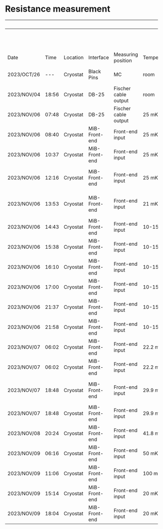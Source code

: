 ﻿# Resistance measurement

|             |       |          |               |                      |             |                                    | Channel  | CH1             | CH2             | CH3      | CH4        | CH5                | CH6       |
|-------------|-------|----------|---------------|----------------------|-------------|------------------------------------|----------|-----------------|-----------------|----------|------------|--------------------|-----------|
|             |       |          |               |                      |             |                                    | DB25-Pin | 1-14            | 3-16            | 5-18     | 7-20       | 9-22               | 11-24     |
|             |       |          |               |                      |             |                                    | Detector | 3x3NTD          | 3x1NTD          | NoNTD    | 19T20      | 1 MOhm             | 10 MOhm   |
| Date        | Time  | Location | Interface     | Measuring position   | Temperature | Comment                            | Comment  | 3 mm * 3 mm NTD | 3 mm * 1 mm NTD | Lost     | USTC       | Reference resistor | Reference |
| 2023/OCT/26 | ---   | Cryostat | Black Pins    | MC                   | room        | First measurement by Multimeter    | R [Ohm]  | 9.8             | 12.5            | 8.3      | 11.6       | 1.07 M             | 9.91 M    |
| 2023/NOV/04 | 18:56 | Cryostat | DB-25         | Fischer cable output | room        | Measurement during cooling down    | R [Ohm]  | 58.6            | 61.6            | 95.7     | 60.6       | 1.101 M            | 9.93 M    |
| 2023/NOV/06 | 07:48 | Cryostat | DB-25         | Fischer cable output | 25 mK       | Measurement during cooling down    | R [Ohm]  | 311.7           | 526             | 854      | 302.2      | ---                | ---       |
| 2023/NOV/06 | 08:40 | Cryostat | MiB-Front-end | Front-end input      | 25 mK       | Measurement during cooling down    | R [Ohm]  | 1.112e+07       | 1.037e+07       | ---      | 8.33e+06   | ---                | ---       |
| 2023/NOV/06 | 10:37 | Cryostat | MiB-Front-end | Front-end input      | 25 mK       | Measurement during cooling down    | R [Ohm]  | 1.02e+07        | 1.15e+07        | ---      | 7.41e+06   | ---                | ---       |
| 2023/NOV/06 | 12:16 | Cryostat | MiB-Front-end | Front-end input      | 25 mK       | NTDs estimated temperature > 30 mK | R [Ohm]  | 1.120e+07       | 9.82e+06        | ---      | 8.45e+06   | ---                | ---       |
| 2023/NOV/06 | 13:53 | Cryostat | MiB-Front-end | Front-end input      | 21 mK       | NTDs estimated temperature < 30 mK | R [Ohm]  | 1.249e+07       | 1.081e+07       | ---      | 9.62e+06   | ---                | ---       |
| 2023/NOV/06 | 14:43 | Cryostat | MiB-Front-end | Front-end input      | 10-15 mK    | Controlling temperature            | R [Ohm]  | 1.822e+07       | 2.601+07        | ---      | 1.289e+07  | ---                | ---       |
| 2023/NOV/06 | 15:38 | Cryostat | MiB-Front-end | Front-end input      | 10-15 mK    | Testing R_Load with 60 GOhm        | R [Ohm]  | 1.75e+07        | 3.28e+07        | 4.4e+04  | 1.352e+07  | ---                | ---       |
| 2023/NOV/06 | 16:10 | Cryostat | MiB-Front-end | Front-end input      | 10-15 mK    | Testing Gain with 206              | R [Ohm]  | 2.10e+07        | 3.79e+07        | 1.85e+04 | 1.44e+07   | ---                | ---       |
| 2023/NOV/06 | 17:00 | Cryostat | MiB-Front-end | Front-end input      | 10-15 mK    | Testing V_Bias with 30 V           | R [Ohm]  | 1.600e+07       | 1.94e+07        | ---      | 1.182e+07  | ---                | ---       |
| 2023/NOV/06 | 21:37 | Cryostat | MiB-Front-end | Front-end input      | 10-15 mK    | Testing Waiting Time with 60 s     | R [Ohm]  | 1.716e+07       | 2.03e+07        | ---      | 1.274e+07  | ---                | ---       |
| 2023/NOV/06 | 21:58 | Cryostat | MiB-Front-end | Front-end input      | 10-15 mK    | Testing Waiting Time with 120 s    | R [Ohm]  | 1.86e+07        | 2.01e+07        | ---      | 1.335e+07  | ---                | ---       |
| 2023/NOV/07 | 06:02 | Cryostat | MiB-Front-end | Front-end input      | 22.2 mK     | Testing Waiting Time with 180 s    | R [Ohm]  | 1.97e+07        | 2.09e+07        | ---      | 1.436e+07  | ---                | ---       |
| 2023/NOV/07 | 06:02 | Cryostat | MiB-Front-end | Front-end input      | 22.2 mK     | Use Linear fit ROI **above**       | R [Ohm]  | 2.341e+07       | 3.757e+07       | ---      | 1.626e+07  | ---                | ---       |
| 2023/NOV/07 | 18:48 | Cryostat | MiB-Front-end | Front-end input      | 29.9 mK     | First measurement after warming up | R [Ohm]  | 3.51e+06        | 4.46e+06        | ---      | 2.59e+06   | ---                | ---       |
| 2023/NOV/07 | 18:48 | Cryostat | MiB-Front-end | Front-end input      | 29.9 mK     | Use Linear fit ROI **above**       | R [Ohm]  | 3.031e+06       | 4.895e+06       | ---      | 2.246e+06  | ---                | ---       |
| 2023/NOV/08 | 20:24 | Cryostat | MiB-Front-end | Front-end input      | 41.8 mK     | Improved temperature stability     | R [Ohm]  | 5.258e+05       | 1.3549e+06      | ---      | 4.076e+05  | ---                | ---       |
| 2023/NOV/09 | 06:16 | Cryostat | MiB-Front-end | Front-end input      | 50 mK       | Improved temperature stability     | R [Ohm]  | 1.4220e+05      | 4.1955e+05      | ---      | 1.1253e+05 | ---                | ---       |
| 2023/NOV/09 | 11:06 | Cryostat | MiB-Front-end | Front-end input      | 100 mK      | Improved temperature stability     | R [Ohm]  | 5.775e+03       | 2.19813e+04     | ---      | 4.942e+03  | ---                | ---       |
| 2023/NOV/09 | 15:14 | Cryostat | MiB-Front-end | Front-end input      | 20 mK       | Use Matlab GUI in-built fit        | R [Ohm]  | 3.32e+07        | 3.22e+07        | ---      | 2.63e+07   | ---                | ---       |
| 2023/NOV/09 | 18:04 | Cryostat | MiB-Front-end | Front-end input      | 20 mK       | Use Linear fit ROI                 | R [Ohm]  | 4.511e+07       | 5.628e+07       | ---      | 3.331e+07  | ---                | ---       |

